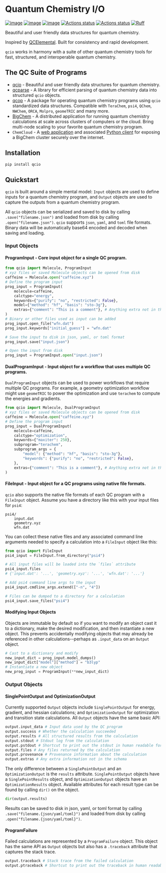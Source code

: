 # Quantum Chemistry I/O

[![image](https://img.shields.io/pypi/v/qcio.svg)](https://pypi.python.org/pypi/qcio)
[![image](https://img.shields.io/pypi/l/qcio.svg)](https://pypi.python.org/pypi/qcio)
[![image](https://img.shields.io/pypi/pyversions/qcio.svg)](https://pypi.python.org/pypi/qcio)
[![Actions status](https://github.com/coltonbh/qcio/workflows/Tests/badge.svg)](https://github.com/coltonbh/qcio/actions)
[![Actions status](https://github.com/coltonbh/qcio/workflows/Basic%20Code%20Quality/badge.svg)](https://github.com/coltonbh/qcio/actions)
[![Ruff](https://img.shields.io/endpoint?url=https://raw.githubusercontent.com/charliermarsh/ruff/main/assets/badge/v1.json)](https://github.com/charliermarsh/ruff)

Beautiful and user friendly data structures for quantum chemistry.

Inspired by [QCElemental](https://github.com/MolSSI/QCElemental). Built for consistency and rapid development.

`qcio` works in harmony with a suite of other quantum chemistry tools for fast, structured, and interoperable quantum chemistry.

## The QC Suite of Programs

- [qcio](https://github.com/coltonbh/qcio) - Beautiful and user friendly data structures for quantum chemistry.
- [qcparse](https://github.com/coltonbh/qcparse) - A library for efficient parsing of quantum chemistry data into structured `qcio` objects.
- [qcop](https://github.com/coltonbh/qcop) - A package for operating quantum chemistry programs using `qcio` standardized data structures. Compatible with `TeraChem`, `psi4`, `QChem`, `NWChem`, `ORCA`, `Molpro`, `geomeTRIC` and many more.
- [BigChem](https://github.com/mtzgroup/bigchem) - A distributed application for running quantum chemistry calculations at scale across clusters of computers or the cloud. Bring multi-node scaling to your favorite quantum chemistry program.
- `ChemCloud` - A [web application](https://github.com/mtzgroup/chemcloud-server) and associated [Python client](https://github.com/mtzgroup/chemcloud-client) for exposing a BigChem cluster securely over the internet.

## Installation

```bash
pip install qcio
```

## Quickstart

`qcio` is built around a simple mental model: `Input` objects are used to define inputs for a quantum chemistry program, and `Output` objects are used to capture the outputs from a quantum chemistry program.

All `qcio` objects can be serialized and saved to disk by calling `.save("filename.json")` and loaded from disk by calling `.open("filename.json")`. `qcio` supports `json`, `yaml`, and `toml` file formats. Binary data will be automatically base64 encoded and decoded when saving and loading.

### Input Objects

#### ProgramInput - Core input object for a single QC program.

```python
from qcio import Molecule, ProgramInput
# xyz files or saved Molecule objects can be opened from disk
caffeine = Molecule.open("caffeine.xyz")
# Define the program input
prog_input = ProgramInput(
    molecule=caffeine,
    calctype="energy",
    keywords={"purify": "no", "restricted": False},
    model={"method": "hf", "basis": "sto-3g"},
    extras={"comment": "This is a comment"}, # Anything extra not in the schema
)
# Binary or other files used as input can be added
prog_input.open_file("wfn.dat")
prog_input.keywords["initial_guess"] = "wfn.dat"

# Save the input to disk in json, yaml, or toml format
prog_input.save("input.json")

# Open the input from disk
prog_input = ProgramInput.open("input.json")
```

#### DualProgramInput - Input object for a workflow that uses multiple QC programs.

`DualProgramInput` objects can be used to power workflows that require multiple QC programs. For example, a geometry optimization workflow might use `geomeTRIC` to power the optimization and use `terachem` to compute the energies and gradients.

```python
from qcio import Molecule, DualProgramInput
# xyz files or saved Molecule objects can be opened from disk
caffeine = Molecule.open("caffeine.xyz")
# Define the program input
prog_input = DualProgramInput(
    molecule=caffeine,
    calctype="optimization",
    keywords={"maxiter": 250},
    subprogram="terachem",
    subprogram_args = {
        "model": {"method": "hf", "basis": "sto-3g"},
        "keywords": {"purify": "no", "restricted": False},
    },
    extras={"comment": "This is a comment"}, # Anything extra not in the schema
)
```

#### FileInput - Input object for a QC programs using native file formats.

`qcio` also supports the native file formats of each QC program with a `FileInput` object. Assume you have a directory like this with your input files for `psi4`:

```
psi4/
    input.dat
    geometry.xyz
    wfn.dat
```

You can collect these native files and any associated command line arguments needed to specify a calculation into a `FileInput` object like this:

```python
from qcio import FileInput
psi4_input = FileInput.from_directory("psi4")

# All input files will be loaded into the `files` attribute
psi4_input.files
# {'input.dat': '...', 'geometry.xyz': '...', 'wfn.dat': '...'}

# Add psi4 command line args to the input
psi4_input.cmdline_args.extend(["-n", "4"])

# Files can be dumped to a directory for a calculation
psi4_input.save_files("psi4")
```

#### Modifying Input Objects

Objects are immutable by default so if you want to modify an object cast it to a dictionary, make the desired modification, and then instantiate a new object. This prevents accidentally modifying objects that may already be referenced in other calculations--perhaps as `.input_data` on an `Output` object.

```python
# Cast to a dictionary and modify
new_input_dict = prog_input.model_dumps()
new_input_dict["model"]["method"] = "b3lyp"
# Instantiate a new object
new_prog_input = ProgramInput(**new_input_dict)
```

### Output Objects

#### SinglePointOutput and OptimizationOutput

Currently supported `Output` objects include `SinglePointOutput` for energy, gradient, and hessian calculations; and `OptimizationOutput` for optimization and transition state calculations. All `Output` objects have the same basic API:

```python
output.input_data # Input data used by the QC program
output.success # Whether the calculation succeeded
output.results # All structured results from the calculation
output.stdout # Stdout log from the calculation
output.pstdout # Shortcut to print out the stdout in human readable format
output.files # Any files returned by the calculation
output.provenance # Provenance information about the calculation
output.extras # Any extra information not in the schema
```

The only difference between a `SinglePointOutput` and an `OptimizationOutput` is the `results` attribute. `SinglePointOutput` objects have a `SinglePointResults` object, and `OptimizationOutput` objects have an `OptimizationResults` object. Available attributes for each result type can be found by calling `dir()` on the object.

```python
dir(output.results)
```

Results can be saved to disk in json, yaml, or toml format by calling `.save("filename.{json/yaml/toml}")` and loaded from disk by calling `.open("filename.{json/yaml/toml}")`.

#### ProgramFailure

Failed calculations are represented by a `ProgramFailure` object. This object has the same API as `Output` objects but also has a `.traceback` attribute that captures the stack trace.

```python
output.traceback # Stack trace from the failed calculation
output.ptraceback # Shortcut to print out the traceback in human readable format
```
